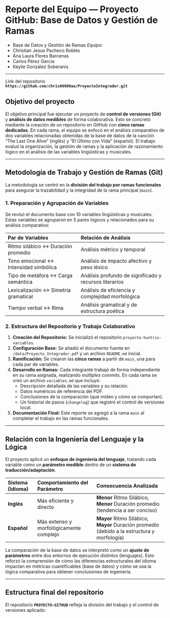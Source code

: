 # Reporte del Equipo — Proyecto GitHub: Base de Datos y Gestión de Ramas 

* Base de Datos y Gestión de Ramas
*Equipo:*
* Christian Jesus Pacheco Robles
* Ana Laura Flores Barcenas
* Carlos Pérez García
* Keylie González Soberanis

---
Link del repositorio **`https://github.com/chris00000aa/ProyectoIntegrador.git`**

## Objetivo del proyecto

El objetivo principal fue ejecutar un proyecto de **control de versiones (Git)** y **análisis de datos medibles** de forma colaborativa. Esto se concretó mediante la creación de un repositorio en GitHub con **cinco ramas dedicadas**. En cada rama, el equipo se enfocó en el análisis comparativo de dos variables relacionadas obtenidas de la base de datos de la canción “The Last One Alive” (inglés) y “El Último con Vida” (español). El trabajo evaluó la organización, la gestión de ramas y la aplicación de razonamiento lógico en el análisis de las variables lingüísticas y musicales.

---

##  Metodología de Trabajo y Gestión de Ramas (Git) 

La metodología se centró en la **división del trabajo por ramas funcionales** para asegurar la trazabilidad y la integridad de la rama principal (`main`).

### 1. Preparación y Agrupación de Variables

Se revisó el documento base con 10 variables lingüísticas y musicales. Estas variables se agruparon en 5 pares lógicos y relacionados para su análisis comparativo:

| Par de Variables | Relación de Análisis |
| :--- | :--- |
| Ritmo silábico ↔ Duración promedio | Análisis métrico y temporal |
| Tono emocional ↔ Intensidad simbólica | Análisis de impacto afectivo y peso léxico |
| Tipo de metáfora ↔ Carga semántica | Análisis profundo de significado y recursos literarios |
| Lexicalización ↔ Simetría gramatical | Análisis de eficiencia y complejidad morfológica |
| Tiempo verbal ↔ Rima | Análisis gramatical y de estructura poética |

### 2. Estructura del Repositorio y Trabajo Colaborativo

1.  **Creación del Repositorio:** Se inicializó el repositorio `proyecto-huntrix-variables`.
2.  **Configuración Base:** Se añadió el documento fuente en `/data/Proyecto_Integrador.pdf` y un archivo `README.md` inicial.
3.  **Ramificación:** Se crearon las **cinco ramas** a partir de `main`, una para cada par de variables.
4.  **Desarrollo en Ramas:** Cada integrante trabajó de forma independiente en su rama asignada, realizando *múltiples commits*. En cada rama se creó un archivo `variables.md` que incluyó:
    * Descripción detallada de las variables y su relación.
    * Datos numéricos de referencia del PDF.
    * Conclusiones de la comparación (qué miden y cómo se comportan).
    * Un historial de pasos (`changelog`) que registró el control de versiones local.
5.  **Documentación Final:** Este reporte se agregó a la rama `main` al completar el trabajo en las ramas funcionales.

---

##  Relación con la Ingeniería del Lenguaje y la Lógica 

El proyecto aplicó un **enfoque de ingeniería del lenguaje**, tratando cada variable como un **parámetro medible** dentro de un **sistema de traducción/adaptación**.

| Sistema (Idioma) | Comportamiento del Parámetro | Consecuencia Analizada |
| :--- | :--- | :--- |
| **Inglés** | Más eficiente y directo | **Menor** Ritmo Silábico, **Menor** Duración promedio (tendencia a ser conciso) |
| **Español** | Más extenso y morfológicamente complejo | **Mayor** Ritmo Silábico, **Mayor** Duración promedio (debido a la estructura y morfología) |

La comparación de la base de datos se interpretó como un **ajuste de parámetros** entre dos entornos de ejecución distintos (lenguajes). Esto reforzó la comprensión de cómo las diferencias estructurales del idioma impactan en métricas cuantificables (base de datos) y cómo se usa la lógica comparativa para obtener conclusiones de ingeniería.

---



##  Estructura final del repositorio

El repositorio **`PROYECTO-GITHUB`** refleja la división del trabajo y el control de versiones aplicado:
